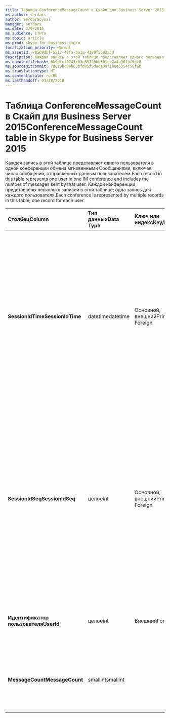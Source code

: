 ```yaml
---
title: Таблица ConferenceMessageCount в Скайп для Business Server 2015
ms.author: serdars
author: SerdarSoysal
manager: serdars
ms.date: 3/9/2015
ms.audience: ITPro
ms.topic: article
ms.prod: skype-for-business-itpro
localization_priority: Normal
ms.assetid: 78569dbf-5217-42fa-ba1a-4380f56e2a3d
description: Каждая запись в этой таблице представляет одного пользователя в одной конференции обмена мгновенными Сообщениями, включая число сообщений, отправленных данным пользователем. Каждой конференции представлены несколько записей в этой таблице; одна запись для каждого пользователя.
ms.openlocfilehash: 6b9dfcf0743c03e69726bb501cc7a4a961bf5df8
ms.sourcegitcommit: 7d819bc9eb63bfd85f5dada09f1b8e5354c56f6b
ms.translationtype: MT
ms.contentlocale: ru-RU
ms.lasthandoff: 03/28/2018
---
```

# <a name="conferencemessagecount-table-in-skype-for-business-server-2015"></a><span data-ttu-id="cbe72-104">Таблица ConferenceMessageCount в Скайп для Business Server 2015</span><span class="sxs-lookup"><span data-stu-id="cbe72-104">ConferenceMessageCount table in Skype for Business Server 2015</span></span>
 
<span data-ttu-id="cbe72-105">Каждая запись в этой таблице представляет одного пользователя в одной конференции обмена мгновенными Сообщениями, включая число сообщений, отправленных данным пользователем.</span><span class="sxs-lookup"><span data-stu-id="cbe72-105">Each record in this table represents one user in one IM conference and includes the number of messages sent by that user.</span></span> <span data-ttu-id="cbe72-106">Каждой конференции представлены несколько записей в этой таблице; одна запись для каждого пользователя.</span><span class="sxs-lookup"><span data-stu-id="cbe72-106">Each conference is represented by multiple records in this table; one record for each user.</span></span>
  
|<span data-ttu-id="cbe72-107">**Столбец**</span><span class="sxs-lookup"><span data-stu-id="cbe72-107">**Column**</span></span>|<span data-ttu-id="cbe72-108">**Тип данных**</span><span class="sxs-lookup"><span data-stu-id="cbe72-108">**Data Type**</span></span>|<span data-ttu-id="cbe72-109">**Ключ или индекс**</span><span class="sxs-lookup"><span data-stu-id="cbe72-109">**Key/Index**</span></span>|<span data-ttu-id="cbe72-110">**Сведения**</span><span class="sxs-lookup"><span data-stu-id="cbe72-110">**Details**</span></span>|
|:-----|:-----|:-----|:-----|
|<span data-ttu-id="cbe72-111">**SessionIdTime**</span><span class="sxs-lookup"><span data-stu-id="cbe72-111">**SessionIdTime**</span></span> <br/> |<span data-ttu-id="cbe72-112">datetime</span><span class="sxs-lookup"><span data-stu-id="cbe72-112">datetime</span></span>  <br/> |<span data-ttu-id="cbe72-113">Основной, внешний</span><span class="sxs-lookup"><span data-stu-id="cbe72-113">Primary, Foreign</span></span>  <br/> |<span data-ttu-id="cbe72-114">Время создания экземпляра конференции.</span><span class="sxs-lookup"><span data-stu-id="cbe72-114">Time of conference instance.</span></span> <span data-ttu-id="cbe72-115">Используется совместно с **SessionIdSeq** для уникальной идентификации экземпляра конференции.</span><span class="sxs-lookup"><span data-stu-id="cbe72-115">Used in conjunction with **SessionIdSeq** to uniquely identify a conference instance.</span></span> <span data-ttu-id="cbe72-116">В разделе [Таблица конференций в Скайп для Business Server 2015](conferences.md) для получения дополнительных сведений.</span><span class="sxs-lookup"><span data-stu-id="cbe72-116">See the [Conferences table in Skype for Business Server 2015](conferences.md) for more information.</span></span> <br/> |
|<span data-ttu-id="cbe72-117">**SessionIdSeq**</span><span class="sxs-lookup"><span data-stu-id="cbe72-117">**SessionIdSeq**</span></span> <br/> |<span data-ttu-id="cbe72-118">целое</span><span class="sxs-lookup"><span data-stu-id="cbe72-118">int</span></span>  <br/> |<span data-ttu-id="cbe72-119">Основной, внешний</span><span class="sxs-lookup"><span data-stu-id="cbe72-119">Primary, Foreign</span></span>  <br/> |<span data-ttu-id="cbe72-120">Номер идентификатора для определения экземпляра в конференции.</span><span class="sxs-lookup"><span data-stu-id="cbe72-120">ID number to identify the conference instance.</span></span> <span data-ttu-id="cbe72-121">Используется в сочетании с **SessionIdTime** для уникальной идентификации экземпляра конференции.</span><span class="sxs-lookup"><span data-stu-id="cbe72-121">Used in conjunction with **SessionIdTime** to uniquely identify a conference instance.</span></span> <span data-ttu-id="cbe72-122">В разделе [Таблица конференций в Скайп для Business Server 2015](conferences.md) для получения дополнительных сведений.</span><span class="sxs-lookup"><span data-stu-id="cbe72-122">See the [Conferences table in Skype for Business Server 2015](conferences.md) for more information.</span></span> <br/> |
|<span data-ttu-id="cbe72-123">**Идентификатор пользователя**</span><span class="sxs-lookup"><span data-stu-id="cbe72-123">**UserId**</span></span> <br/> |<span data-ttu-id="cbe72-124">целое</span><span class="sxs-lookup"><span data-stu-id="cbe72-124">int</span></span>  <br/> |<span data-ttu-id="cbe72-125">Внешний</span><span class="sxs-lookup"><span data-stu-id="cbe72-125">Foreign</span></span>  <br/> |<span data-ttu-id="cbe72-126">Уникальный номер, идентифицирующий этого пользователя, ссылка из [таблицы Users table](users.md).</span><span class="sxs-lookup"><span data-stu-id="cbe72-126">Unique number identifying this user, referenced from the [Users table](users.md).</span></span>  <br/> |
|<span data-ttu-id="cbe72-127">**MessageCount**</span><span class="sxs-lookup"><span data-stu-id="cbe72-127">**MessageCount**</span></span> <br/> |<span data-ttu-id="cbe72-128">smallint</span><span class="sxs-lookup"><span data-stu-id="cbe72-128">smallint</span></span>  <br/> | <br/> |<span data-ttu-id="cbe72-129">Число сообщений, отправленных данным пользователем в течение этой конференции.</span><span class="sxs-lookup"><span data-stu-id="cbe72-129">The number of messages sent by this user during this conference.</span></span>  <br/> |
   

